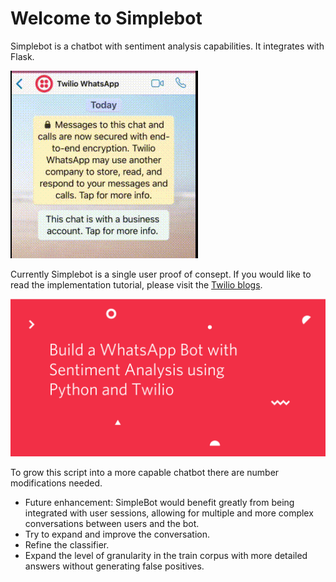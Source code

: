 # Welcome to Simplebot

Simplebot is a chatbot with sentiment analysis capabilities. It integrates with Flask.

![Single user chat session](media\simplebot.gif)

Currently Simplebot is a single user proof of consept. If you would like to read the implementation tutorial, please visit the [Twilio blogs](https://www.twilio.com/blog/build-whatsapp-bot-sentiment-analysis-python-twilio).

[![Tutorial splash](media\tutorial_splash.png)](https://www.twilio.com/blog/build-whatsapp-bot-sentiment-analysis-python-twilio)

To grow this script into a more capable chatbot there are number modifications needed.

* Future enhancement: SimpleBot would benefit greatly from being integrated with user sessions, allowing for multiple and more complex conversations between users and the bot.
* Try to expand and improve the conversation.
* Refine the classifier.
* Expand the level of granularity in the train corpus with more detailed answers without generating false positives.

